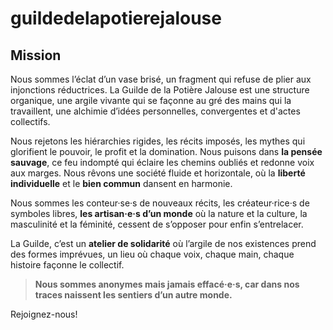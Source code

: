 # guildedelapotierejalouse
## Mission 

Nous sommes l’éclat d’un vase brisé, un fragment qui refuse de plier aux injonctions réductrices. La Guilde de la Potière Jalouse est une structure organique, une argile vivante qui se façonne au gré des mains qui la travaillent, une alchimie d’idées personnelles, convergentes et d'actes collectifs.  
  
Nous rejetons les hiérarchies rigides, les récits imposés, les mythes qui glorifient le pouvoir, le profit et la domination. Nous puisons dans __la pensée sauvage__, ce feu indompté qui éclaire les chemins oubliés et redonne voix aux marges. Nous rêvons une société fluide et horizontale, où la __liberté individuelle__ et le __bien commun__ dansent en harmonie.  
  
Nous sommes les conteur·se·s de nouveaux récits, les créateur·rice·s de symboles libres, __les artisan·e·s d’un monde__ où la nature et la culture, la masculinité et la féminité, cessent de s’opposer pour enfin s’entrelacer.  
  
La Guilde, c’est un __atelier de solidarité__ où l’argile de nos existences prend des formes imprévues, un lieu où chaque voix, chaque main, chaque histoire façonne le collectif.  
  
> __Nous sommes anonymes mais jamais effacé·e·s, car dans nos traces naissent les sentiers d’un autre monde.__  
  
Rejoignez-nous! 
